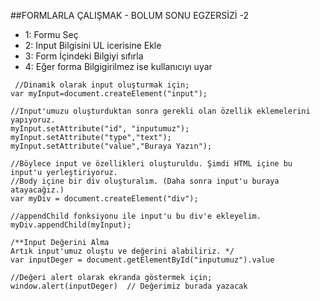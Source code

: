 ##FORMLARLA ÇALIŞMAK - BOLUM SONU EGZERSİZİ -2


 * 1: Formu Seç
 * 2: Input Bilgisini UL icerisine Ekle
 * 3: Form İçindeki Bilgiyi sıfırla
 * 4: Eğer forma  Bilgigirilmez ise kullanıcıyı uyar 
 
```
 //Dinamik olarak input oluşturmak için;
var myInput=document.createElement("input");

//Input'umuzu oluşturduktan sonra gerekli olan özellik eklemelerini yapıyoruz.
myInput.setAttribute("id", "inputumuz");
myInput.setAttribute("type","text");
myInput.setAttribute("value","Buraya Yazın");

//Böylece input ve özellikleri oluşturuldu. Şimdi HTML içine bu input'u yerleştiriyoruz.
//Body içine bir div oluşturalım. (Daha sonra input'u buraya atayacağız.)
var myDiv = document.createElement("div"); 

//appendChild fonksiyonu ile input'u bu div'e ekleyelim.
myDiv.appendChild(myInput);

/**Input Değerini Alma
Artık input'umuz oluştu ve değerini alabiliriz. */
var inputDeger = document.getElementById("inputumuz").value

//Değeri alert olarak ekranda göstermek için;
window.alert(inputDeger)  // Değerimiz burada yazacak

```